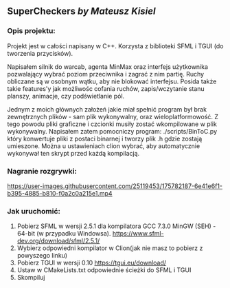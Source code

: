 ## SuperCheckers _by Mateusz Kisiel_

### Opis projektu:
Projekt jest w całości napisany w C++. Korzysta z biblioteki SFML i TGUI (do tworzenia przycisków). 

Napisałem silnik do warcab, agenta MinMax oraz interfejs użytkownika pozwalający wybrać poziom przeciwnika i zagrać z nim partię. Ruchy obliczane są w osobnym wątku, aby nie blokować interfejsu. Posida także takie features'y jak możliwośc cofania ruchów, zapis/wczytanie stanu planszy, animacje, czy podświetlanie pól.

Jednym z moich głównych założeń jakie miał spełnić program był brak zewnętrznych plików - sam plik wykonywalny, oraz wieloplatformowość. Z tego powodu pliki graficzne i czcionki musiły zostać wkompilowane w plik wykonywalny. Napisałem zatem pomocniczy program: ./scripts/BinToC.py który konwertuje pliki z postaci binarnej i tworzy plik .h gdzie zostają umieszone.
Można u ustawieniach clion wybrać, aby automatycznie wykonywał ten skrypt przed każdą kompilacją.

### Nagranie rozgrywki:


https://user-images.githubusercontent.com/25119453/175782187-6e41e6f1-b395-4885-b810-f0a2c0a215e1.mp4


### Jak uruchomić:
1) Pobierz SFML w wersji 2.5.1 dla kompilatora GCC 7.3.0 MinGW (SEH) - 64-bit (w przypadku Windowsa). https://www.sfml-dev.org/download/sfml/2.5.1/
2) Wybierz odpowiedni kompilator w Clion(jak nie masz to pobierz z powyszego linku)
3) Pobierz TGUI w wersji 0.10 https://tgui.eu/download/
4) Ustaw w CMakeLists.txt odpowiednie ścieżki do SFML i TGUI
5) Skompiluj



